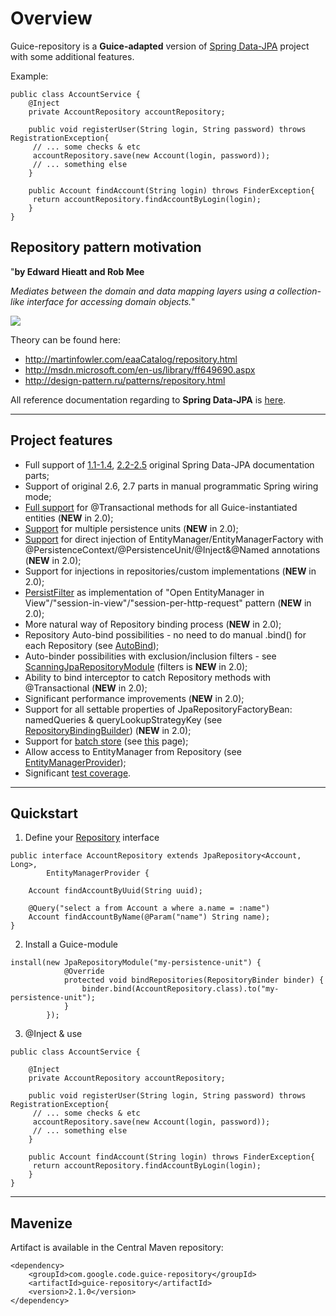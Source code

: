 # Overview #

Guice-repository is a **Guice-adapted** version of [Spring Data-JPA](http://www.springsource.org/spring-data/jpa) project with some additional features.

Example:
```
public class AccountService {
    @Inject
    private AccountRepository accountRepository;

    public void registerUser(String login, String password) throws RegistrationException{
     // ... some checks & etc
     accountRepository.save(new Account(login, password));
     // ... something else
    }

    public Account findAccount(String login) throws FinderException{
     return accountRepository.findAccountByLogin(login);
    }
}
```

## Repository pattern motivation ##
"**by Edward Hieatt and Rob Mee**

_Mediates between the domain and data mapping layers using a collection-like interface for accessing domain objects._"

[![](http://guice-repository.googlecode.com/svn/wiki/img/repository.png)](http://martinfowler.com/eaaCatalog/repository.html)


Theory can be found here:
  * http://martinfowler.com/eaaCatalog/repository.html
  * http://msdn.microsoft.com/en-us/library/ff649690.aspx
  * http://design-pattern.ru/patterns/repository.html

All reference documentation regarding to **Spring Data-JPA** is
[here](http://static.springsource.org/spring-data/data-jpa/docs/current/reference/html/).


---


## Project features ##
  * Full support of [1.1-1.4](http://static.springsource.org/spring-data/data-jpa/docs/current/reference/html/#repositories.core-concepts), [2.2-2.5](http://static.springsource.org/spring-data/data-jpa/docs/current/reference/html/#jpa.query-methods) original Spring Data-JPA documentation parts;
  * Support of original 2.6, 2.7 parts in manual programmatic Spring wiring mode;
  * [Full support](Transactions.md) for @Transactional methods for all Guice-instantiated entities (**NEW** in 2.0);
  * [Support](MultiplePersistenceUnits.md) for multiple persistence units (**NEW** in 2.0);
  * [Support](PersistenceInjections.md) for direct injection of EntityManager/EntityManagerFactory with @PersistenceContext/@PersistenceUnit/@Inject&@Named annotations (**NEW** in 2.0);
  * Support for injections in repositories/custom implementations (**NEW** in 2.0);
  * [PersistFilter](WebPersistFilter.md) as implementation of "Open EntityManager in View"/"session-in-view"/"session-per-http-request" pattern (**NEW** in 2.0);
  * More natural way of Repository binding process (**NEW** in 2.0);
  * Repository Auto-bind possibilities - no need to do manual .bind() for each Repository (see [AutoBind](AutoBind.md));
  * Auto-binder possibilities with exclusion/inclusion filters - see [ScanningJpaRepositoryModule](AutoBind.md) (filters is **NEW** in 2.0);
  * Ability to bind interceptor to catch Repository methods with @Transactional (**NEW** in 2.0);
  * Significant performance improvements (**NEW** in 2.0);
  * Support for all settable properties of JpaRepositoryFactoryBean: namedQueries & queryLookupStrategyKey (see [RepositoryBindingBuilder](http://code.google.com/p/guice-repository/source/browse/trunk/src/main/java/com/google/code/guice/repository/configuration/RepositoryBindingBuilder.java)) (**NEW** in 2.0);
  * Support for [batch store](http://www.objectdb.com/java/jpa/persistence/store#Batch_Store_) (see [this](BatchStore.md) page);
  * Allow access to EntityManager from Repository (see [EntityManagerProvider](http://code.google.com/p/guice-repository/source/browse/trunk/src/main/java/com/google/code/guice/repository/EntityManagerProvider.java));
  * Significant [test coverage](http://code.google.com/p/guice-repository/source/browse/trunk/src/test/java/com/google/code/guice/repository/testing/junit).


---


## Quickstart ##

1. Define your [Repository](http://static.springsource.org/spring-data/data-jpa/docs/current/api/org/springframework/data/jpa/repository/JpaRepository.html) interface

```
public interface AccountRepository extends JpaRepository<Account, Long>,
        EntityManagerProvider {

    Account findAccountByUuid(String uuid);

    @Query("select a from Account a where a.name = :name")
    Account findAccountByName(@Param("name") String name);
}
```


2. Install a Guice-module

```
install(new JpaRepositoryModule("my-persistence-unit") {
            @Override
            protected void bindRepositories(RepositoryBinder binder) {
                binder.bind(AccountRepository.class).to("my-persistence-unit");
            }
        });
```

3. @Inject & use

```
public class AccountService {
   
    @Inject
    private AccountRepository accountRepository;

    public void registerUser(String login, String password) throws RegistrationException{
     // ... some checks & etc
     accountRepository.save(new Account(login, password));
     // ... something else
    }

    public Account findAccount(String login) throws FinderException{
     return accountRepository.findAccountByLogin(login);
    }
}
```

---


## Mavenize ##

Artifact is available in the Central Maven repository:
```
<dependency>
    <groupId>com.google.code.guice-repository</groupId>
    <artifactId>guice-repository</artifactId>
    <version>2.1.0</version>
</dependency>
```